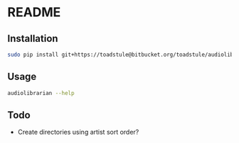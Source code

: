 # README #

## Installation ##

```bash
sudo pip install git+https://toadstule@bitbucket.org/toadstule/audiolibrarian
```

## Usage ##

```bash
audiolibrarian --help
```

## Todo ##

* Create directories using artist sort order?